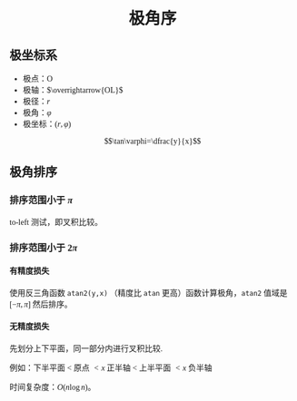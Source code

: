<style>
 body {
  font-family: "楷体"
}
</style>

<h1><center>极角序</center></h1>

## 极坐标系

- 极点：O
- 极轴：$\overrightarrow{OL}$
- 极径：$r$
- 极角：$\varphi$
- 极坐标：$(r,\varphi)$


$$\tan\varphi=\dfrac{y}{x}$$

## 极角排序

### 排序范围小于 $\pi$

​to-left 测试，即叉积比较。

### 排序范围小于 $2\pi$

#### 有精度损失

​使用反三角函数 `atan2(y,x)` （精度比 `atan` 更高）函数计算极角，`atan2` 值域是 $[-\pi,\pi]$ 然后排序。

#### 无精度损失

​先划分上下平面，同一部分内进行叉积比较.

例如：​下半平面 $<$ 原点 $< x$ 正半轴 $<$ 上半平面 $< x$  负半轴

​时间复杂度：$O(n\log n)$。